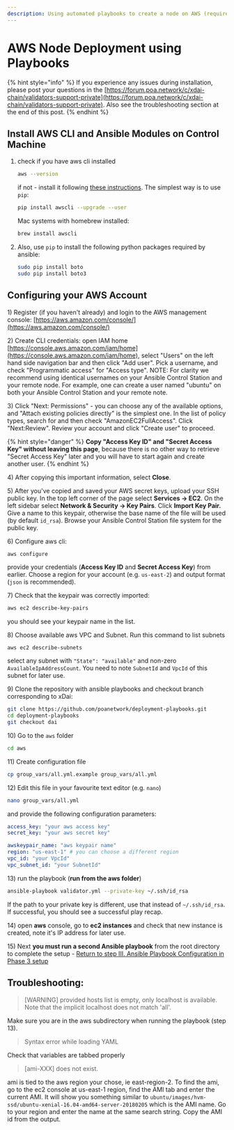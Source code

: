 ```yaml
---
description: Using automated playbooks to create a node on AWS (requires AWS account)
---
```


# AWS Node Deployment using Playbooks

{% hint style="info" %}
If you experience any issues during installation, please post your questions in the [https://forum.poa.network/c/xdai-chain/validators-support-private](https://forum.poa.network/c/xdai-chain/validators-support-private). Also see the troubleshooting section at the end of this post.
{% endhint %}

## Install AWS CLI and Ansible Modules on Control Machine

1. check if you have aws cli installed

   ```bash
   aws --version
   ```

   if not - install it following [these instructions](http://docs.aws.amazon.com/cli/latest/userguide/installing.html). The simplest way is to use `pip`:

   ```bash
   pip install awscli --upgrade --user
   ```

   Mac systems with homebrew installed:

   ```bash
   brew install awscli
   ```

2. Also, use `pip` to install the following python packages required by ansible:

   ```bash
   sudo pip install boto
   sudo pip install boto3
   ```

## Configuring your AWS Account

1\) Register \(if you haven't already\) and login to the AWS management console: [https://aws.amazon.com/console/](https://aws.amazon.com/console/)

2\) Create CLI credentials: open IAM home [https://console.aws.amazon.com/iam/home](https://console.aws.amazon.com/iam/home), select "Users" on the left hand side navigation bar and then click "Add user". Pick a username, and check "Programmatic access" for "Access type". NOTE: For clarity we recommend using identical usernames on your Ansible Control Station and your remote node. For example, one can create a user named "ubuntu" on both your Ansible Control Station and your remote note.

3\) Click "Next: Permissions" - you can choose any of the available options, and "Attach existing policies directly" is the simplest one. In the list of policy types, search for and then check "AmazonEC2FullAccess". Click "Next:Review". Review your account and click "Create user" to proceed.

{% hint style="danger" %}
**Copy "Access Key ID" and "Secret Access Key" without leaving this page**, because there is no other way to retrieve "Secret Access Key" later and you will have to start again and create another user.
{% endhint %}

4\) After copying this important information, select **Close**.

5\) After you've copied and saved your AWS secret keys,  upload your SSH public key. In the top left corner of the page select **Services -&gt; EC2**. On the left sidebar select **Network & Security -&gt; Key Pairs**. Click **Import Key Pair.** Give a name to this keypair, otherwise the base name of the file will be used \(by default `id_rsa`\). Browse your Ansible Control Station file system for the public key.

6\) Configure aws cli:

```bash
aws configure
```

provide your credentials \(**Access Key ID** and **Secret Access Key**\) from earlier. Choose a region for your account \(e.g. `us-east-2`\) and output format \(`json` is recommended\).

7\) Check that the keypair was correctly imported:

```bash
aws ec2 describe-key-pairs
```

you should see your keypair name in the list.

8\) Choose available aws VPC and Subnet. Run this command to list subnets

```text
aws ec2 describe-subnets
```

select any subnet with `"State": "available"` and non-zero `AvailableIpAddressCount`. You need to note `SubnetId` and `VpcId` of this subnet for later use.

9\) Clone the repository with ansible playbooks and checkout branch corresponding to xDai:

```bash
git clone https://github.com/poanetwork/deployment-playbooks.git
cd deployment-playbooks
git checkout dai
```

10\) Go to the `aws` folder

```bash
cd aws
```

11\) Create configuration file

```bash
cp group_vars/all.yml.example group_vars/all.yml
```

12\) Edit this file in your favourite text editor \(e.g. `nano`\)

```bash
nano group_vars/all.yml
```

and provide the following configuration parameters:

```yaml
access_key: "your aws access key"
secret_key: "your aws secret key"

awskeypair_name: "aws keypair name"
region: "us-east-1" # you can choose a different region
vpc_id: "your VpcId"
vpc_subnet_id: "your SubnetId"
```

13\) run the playbook \(**run from the aws folder**\)

```bash
ansible-playbook validator.yml --private-key ~/.ssh/id_rsa
```

If the path to your private key is different, use that instead of `~/.ssh/id_rsa`. If successful, you should see a successful play recap.

14\) open **aws** console, go to **ec2 instances** and check that new instance is created, note it's IP address for later use.

15\) Next **you must run a second Ansible playbook** from the root directory to complete the setup - [Return to step III. Ansible Playbook Configuration in Phase 3 setup ](../new-validator-process-flow/new-xdai-validator-node-setup.md#iii-ansible-playbook-configuration)

## Troubleshooting:

> \[WARNING\] provided hosts list is empty, only localhost is available. Note that the implicit localhost does not match 'all'.

Make sure you are in the aws subdirectory when running the playbook \(step 13\).

> Syntax error while loading YAML

Check that variables are tabbed properly

> \[ami-XXX\] does not exist.

ami is tied to the aws region your chose, ie east-region-2. To find the ami, go to the ec2 console at us-east-1 region, find the AMI tab and enter the current AMI. It will show you something similar to `ubuntu/images/hvm-ssd/ubuntu-xenial-16.04-amd64-server-20180205` which is the AMI name. Go to your region and enter the name at the same search string. Copy the AMI id from the output.

